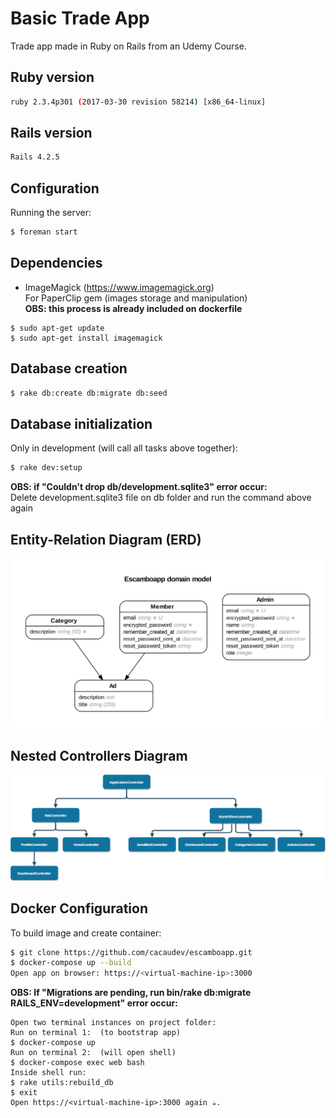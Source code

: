 # Basic Trade App
  Trade app made in Ruby on Rails from an Udemy Course.

## Ruby version
  ```sh
  ruby 2.3.4p301 (2017-03-30 revision 58214) [x86_64-linux]
  ```
## Rails version
  ```sh
  Rails 4.2.5
  ```
## Configuration
  Running the server:
  ```sh
  $ foreman start
  ```
## Dependencies
  * ImageMagick (https://www.imagemagick.org)  
  For PaperClip gem (images storage and manipulation)  
  **OBS: this process is already included on dockerfile**
  ```
  $ sudo apt-get update
  $ sudo apt-get install imagemagick
  ```
## Database creation
  ```sh
  $ rake db:create db:migrate db:seed
  ```
## Database initialization
  Only in development (will call all tasks above together):
  ```sh
  $ rake dev:setup  
  ```  
  **OBS: if "Couldn't drop db/development.sqlite3" error occur:**  
    Delete development.sqlite3 file on db folder and run the command above again  

## Entity-Relation Diagram (ERD)
![alt text](https://github.com/cacaudev/escamboapp/blob/master/erd.png)

## Nested Controllers Diagram
![alt text](https://github.com/cacaudev/escamboapp/blob/master/NestedControllerDiagram.png)

## Docker Configuration
  To build image and create container:
  ```sh
  $ git clone https://github.com/cacaudev/escamboapp.git  
  $ docker-compose up --build  
  Open app on browser: https://<virtual-machine-ip>:3000
  ```
  **OBS: If "Migrations are pending, run bin/rake db:migrate RAILS_ENV=development" error occur:**  
  
    Open two terminal instances on project folder:
    Run on terminal 1:  (to bootstrap app)  
    $ docker-compose up  
    Run on terminal 2:  (will open shell)  
    $ docker-compose exec web bash  
    Inside shell run:  
    $ rake utils:rebuild_db  
    $ exit  
    Open https://<virtual-machine-ip>:3000 again ☕.  
